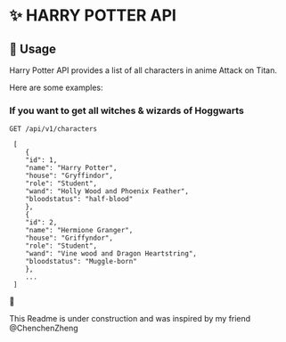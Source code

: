# ✨	 HARRY POTTER API
## :book: Usage
Harry Potter API provides a list of all characters in anime Attack on Titan.

Here are some examples:
### If you want to get all witches & wizards of Hoggwarts
```
GET /api/v1/characters
```
```
 [
    {
    "id": 1,
    "name": "Harry Potter",
    "house": "Gryffindor",
    "role": "Student",
    "wand": "Holly Wood and Phoenix Feather",
    "bloodstatus": "half-blood"
    },
    {
    "id": 2,
    "name": "Hermione Granger",
    "house": "Griffyndor",
    "role": "Student",
    "wand": "Vine wood and Dragon Heartstring",
    "bloodstatus": "Muggle-born"
    },
    ...
 ]
```
:construction:

This Readme is under construction and was inspired by my friend @ChenchenZheng
